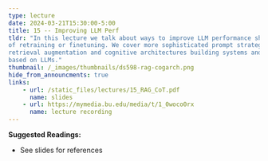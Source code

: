 ```yaml
---
type: lecture
date: 2024-03-21T15:30:00-5:00
title: 15 -- Improving LLM Perf
tldr: "In this lecture we talk about ways to improve LLM performance short
of retraining or finetuning. We cover more sophisticated prompt strategies,
retrieval augmentation and cognitive architectures building systems and agents
based on LLMs."
thumbnail: /_images/thumbnails/ds598-rag-cogarch.png
hide_from_announcments: true
links: 
    - url: /static_files/lectures/15_RAG_CoT.pdf
      name: slides
    - url: https://mymedia.bu.edu/media/t/1_0woco0rx
      name: lecture recording
---
```

**Suggested Readings:**
- See slides for references